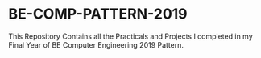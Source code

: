 # BE-COMP-PATTERN-2019
This Repository Contains all the Practicals and Projects I completed in my Final Year of BE Computer Engineering 2019 Pattern.
